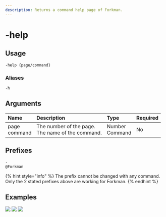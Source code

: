 ```yaml
---
description: Returns a command help page of Forkman.
---
```


# -help

## Usage

```
-help {page/command}
```

### Aliases
```
-h
```

## Arguments

| Name | Description             | Type   | Required |
| :---- | :----------------------- | :------ | :-------- |
| page <br>command | The number of the page. <br>The name of the command. | Number <br>Command | No       |

## Prefixes

```
-
@Forkman
```

{% hint style="info" %}
The prefix cannot be changed with any command. Only the 2 stated prefixes above are working for Forkman.
{% endhint %}

## Examples
![](https://user-images.githubusercontent.com/111157596/235347639-969b58a5-6ece-4af9-a4b1-10120f211775.png)
![](https://user-images.githubusercontent.com/111157596/235347760-a3b526a2-02b8-4443-8861-517040f45cdc.png)
![](https://user-images.githubusercontent.com/111157596/235347650-8c74592e-5c60-4175-86ae-908a9ac97c11.png)
